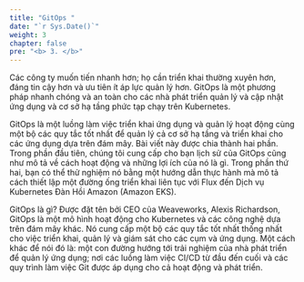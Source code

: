 ```yaml
---
title: "GitOps "
date: "`r Sys.Date()`"
weight: 3
chapter: false
pre: "<b> 3. </b>"
---
```


Các công ty muốn tiến nhanh hơn; họ cần triển khai thường xuyên hơn, đáng tin cậy hơn và ưu tiên ít áp lực quản lý hơn. GitOps là một phương pháp nhanh chóng và an toàn cho các nhà phát triển quản lý và cập nhật ứng dụng và cơ sở hạ tầng phức tạp chạy trên Kubernetes.

GitOps là một luồng làm việc triển khai ứng dụng và quản lý hoạt động cùng một bộ các quy tắc tốt nhất để quản lý cả cơ sở hạ tầng và triển khai cho các ứng dụng dựa trên đám mây. Bài viết này được chia thành hai phần. Trong phần đầu tiên, chúng tôi cung cấp cho bạn lịch sử của GitOps cũng như mô tả về cách hoạt động và những lợi ích của nó là gì. Trong phần thứ hai, bạn có thể thử nghiệm nó bằng một hướng dẫn thực hành mà mô tả cách thiết lập một đường ống triển khai liên tục với Flux đến Dịch vụ Kubernetes Đàn Hồi Amazon (Amazon EKS).

GitOps là gì? Được đặt tên bởi CEO của Weaveworks, Alexis Richardson, GitOps là một mô hình hoạt động cho Kubernetes và các công nghệ dựa trên đám mây khác. Nó cung cấp một bộ các quy tắc tốt nhất thống nhất cho việc triển khai, quản lý và giám sát cho các cụm và ứng dụng. Một cách khác để nói đó là: một con đường hướng tới trải nghiệm của nhà phát triển để quản lý ứng dụng; nơi các luồng làm việc CI/CD từ đầu đến cuối và các quy trình làm việc Git được áp dụng cho cả hoạt động và phát triển.